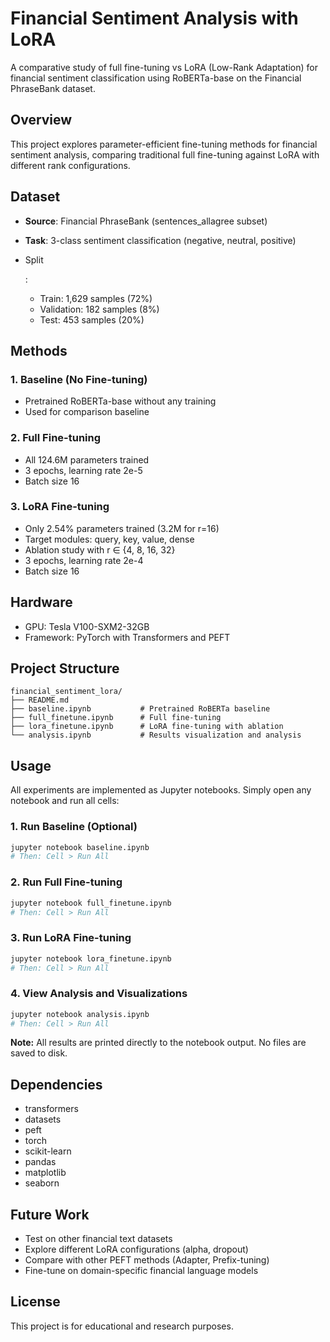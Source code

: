 # Financial Sentiment Analysis with LoRA

A comparative study of full fine-tuning vs LoRA (Low-Rank Adaptation) for financial sentiment classification using RoBERTa-base on the Financial PhraseBank dataset.

## Overview

This project explores parameter-efficient fine-tuning methods for financial sentiment analysis, comparing traditional full fine-tuning against LoRA with different rank configurations.

## Dataset

- **Source**: Financial PhraseBank (sentences_allagree subset)

- **Task**: 3-class sentiment classification (negative, neutral, positive)

- Split

  :

  - Train: 1,629 samples (72%)
  - Validation: 182 samples (8%)
  - Test: 453 samples (20%)

## Methods

### 1. Baseline (No Fine-tuning)

- Pretrained RoBERTa-base without any training
- Used for comparison baseline

### 2. Full Fine-tuning

- All 124.6M parameters trained
- 3 epochs, learning rate 2e-5
- Batch size 16

### 3. LoRA Fine-tuning

- Only 2.54% parameters trained (3.2M for r=16)
- Target modules: query, key, value, dense
- Ablation study with r ∈ {4, 8, 16, 32}
- 3 epochs, learning rate 2e-4
- Batch size 16

## Hardware

- GPU: Tesla V100-SXM2-32GB
- Framework: PyTorch with Transformers and PEFT

## Project Structure

```
financial_sentiment_lora/
├── README.md
├── baseline.ipynb           # Pretrained RoBERTa baseline
├── full_finetune.ipynb      # Full fine-tuning
├── lora_finetune.ipynb      # LoRA fine-tuning with ablation
└── analysis.ipynb           # Results visualization and analysis
```

## Usage

All experiments are implemented as Jupyter notebooks. Simply open any notebook and run all cells:

### 1. Run Baseline (Optional)

```bash
jupyter notebook baseline.ipynb
# Then: Cell > Run All
```

### 2. Run Full Fine-tuning

```bash
jupyter notebook full_finetune.ipynb
# Then: Cell > Run All
```

### 3. Run LoRA Fine-tuning

```bash
jupyter notebook lora_finetune.ipynb
# Then: Cell > Run All
```

### 4. View Analysis and Visualizations

```bash
jupyter notebook analysis.ipynb
# Then: Cell > Run All
```

**Note:** All results are printed directly to the notebook output. No files are saved to disk.

## Dependencies

- transformers
- datasets
- peft
- torch
- scikit-learn
- pandas
- matplotlib
- seaborn

## Future Work

- Test on other financial text datasets
- Explore different LoRA configurations (alpha, dropout)
- Compare with other PEFT methods (Adapter, Prefix-tuning)
- Fine-tune on domain-specific financial language models

## License

This project is for educational and research purposes.